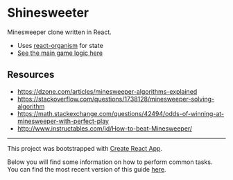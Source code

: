 # Shinesweeter

Minesweeper clone written in React.

- Uses [react-organism](https://github.com/RoyalIcing/react-organism) for state
- [See the main game logic here](https://github.com/RoyalIcing/minesweeter/blob/master/src/models/game.js)

## Resources

- https://dzone.com/articles/minesweeper-algorithms-explained
- https://stackoverflow.com/questions/1738128/minesweeper-solving-algorithm
- https://math.stackexchange.com/questions/42494/odds-of-winning-at-minesweeper-with-perfect-play
- http://www.instructables.com/id/How-to-beat-Minesweeper/

---

This project was bootstrapped with [Create React App](https://github.com/facebookincubator/create-react-app).

Below you will find some information on how to perform common tasks.<br>
You can find the most recent version of this guide [here](https://github.com/facebookincubator/create-react-app/blob/master/packages/react-scripts/template/README.md).
